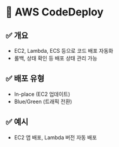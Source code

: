 # 🚀 AWS CodeDeploy

## ✅ 개요
- EC2, Lambda, ECS 등으로 코드 배포 자동화
- 롤백, 상태 확인 등 배포 상태 관리 가능

## ✅ 배포 유형
- In-place (EC2 업데이트)
- Blue/Green (트래픽 전환)

## ✅ 예시
- EC2 앱 배포, Lambda 버전 자동 배포